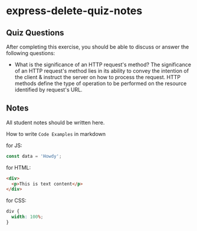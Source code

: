 # express-delete-quiz-notes

## Quiz Questions

After completing this exercise, you should be able to discuss or answer the following questions:

- What is the significance of an HTTP request's method?
  The significance of an HTTP request's method lies in its ability to convey the intention of the client & instruct the server on how to process the request. HTTP methods define the type of operation to be performed on the resource identified by request's URL.

## Notes

All student notes should be written here.

How to write `Code Examples` in markdown

for JS:

```javascript
const data = 'Howdy';
```

for HTML:

```html
<div>
  <p>This is text content</p>
</div>
```

for CSS:

```css
div {
  width: 100%;
}
```
